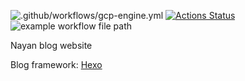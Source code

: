 ![.github/workflows/gcp-engine.yml](https://github.com/nayan-tech/nayan-blog/workflows/.github/workflows/gcp-engine.yml/badge.svg)
[![Actions Status](https://github.com/{owner}/{repo}/workflows/{workflow_name}/badge.svg)](https://github.com/{owner}/{repo}/actions)
![example workflow file path](https://github.com/actions/hello-world/workflows/.github/workflows/main.yml/badge.svg)

Nayan blog website

Blog framework: [Hexo](https://hexo.io/)
